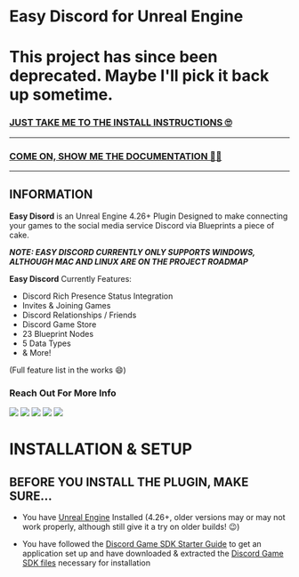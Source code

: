 # Easy Discord for Unreal Engine

# This project has since been deprecated. Maybe I'll pick it back up sometime.

### [JUST TAKE ME TO THE INSTALL INSTRUCTIONS 🙄](#INSTALLATION-&-SETUP)
___
### [COME ON, SHOW ME THE DOCUMENTATION 🤦‍♂️](#DOCUMENTATION)
___

## INFORMATION


**Easy Disord** is an Unreal Engine 4.26+ Plugin Designed to make connecting your games to the social media service Discord via Blueprints a piece of cake. 

***NOTE: EASY DISCORD CURRENTLY ONLY SUPPORTS WINDOWS, ALTHOUGH MAC AND LINUX ARE ON THE PROJECT ROADMAP***

**Easy Discord** Currently Features:

* Discord Rich Presence Status Integration
* Invites & Joining Games
* Discord Relationships / Friends
* Discord Game Store 
* 23 Blueprint Nodes
* 5 Data Types
* & More!

(Full feature list in the works 😄)



### Reach Out For More Info

[![](https://img.shields.io/youtube/channel/subscribers/UC6xyOp6XZxLwuit-ybkRIEA?label=YouTube&logo=YouTube&style=for-the-badge&logoColor=red)](https://www.youtube.com/channel/UC6xyOp6XZxLwuit-ybkRIEA) [![](https://img.shields.io/twitter/follow/realPeemard?color=blue&logo=Twitter&style=for-the-badge&logoColor=lightBlue&label=Twitter)](https://twitter.com/realPeemard) [![](https://img.shields.io/discord/761431730854297600?color=%237289da&label=Discord&logo=Discord&style=for-the-badge)](https://discord.gg/BsyvFW4) [![](https://img.shields.io/github/followers/peemard?color=%23FFFFFF&label=GitHub&logo=GitHub&style=for-the-badge)](https://www.github.com/peemard) [![](https://img.shields.io/badge/Itch-My%20Games-critical?style=for-the-badge&logo=itch.io)](https://www.youtube.com/channel/UC6xyOp6XZxLwuit-ybkRIEA)

# INSTALLATION & SETUP

## BEFORE YOU INSTALL THE PLUGIN, MAKE SURE...


* You have [Unreal Engine](https://www.unrealengine.com/en-US/download) Installed (4.26+, older versions may or may not work properly, although still give it a try on older builds! 😉)

* You have followed the [Discord Game SDK Starter Guide](https://discord.com/developers/docs/game-sdk/sdk-starter-guide) to get an application set up and have downloaded & extracted the [Discord Game SDK files](https://dl-game-sdk.discordapp.net/2.5.6/discord_game_sdk.zip) necessary for installation

